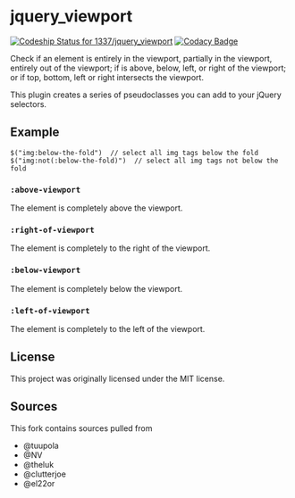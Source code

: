 jquery_viewport
===============

[ ![Codeship Status for 1337/jquery_viewport](https://codeship.com/projects/7189b9e0-ac0d-0133-5080-02e6183d343a/status?branch=master)](https://codeship.com/projects/131549)
[![Codacy Badge](https://api.codacy.com/project/badge/grade/9a3e4b29ae47419098f08359acf57b03)](https://www.codacy.com/app/0/jquery_viewport)

Check if an element is entirely in the viewport, partially in the viewport, 
entirely out of the viewport; if is above, below, left, or right of the 
viewport; or if top, bottom, left or right intersects the viewport.

This plugin creates a series of pseudoclasses you can add to your jQuery 
selectors.

## Example

```
$("img:below-the-fold")  // select all img tags below the fold
$("img:not(:below-the-fold)")  // select all img tags not below the fold
```

### `:above-viewport`
The element is completely above the viewport.

### `:right-of-viewport`
The element is completely to the right of the viewport.

### `:below-viewport`
The element is completely below the viewport.

### `:left-of-viewport`
The element is completely to the left of the viewport.


## License

This project was originally licensed under the MIT license.

## Sources 

This fork contains sources pulled from

* @tuupola
* @NV
* @theluk
* @clutterjoe
* @el22or
